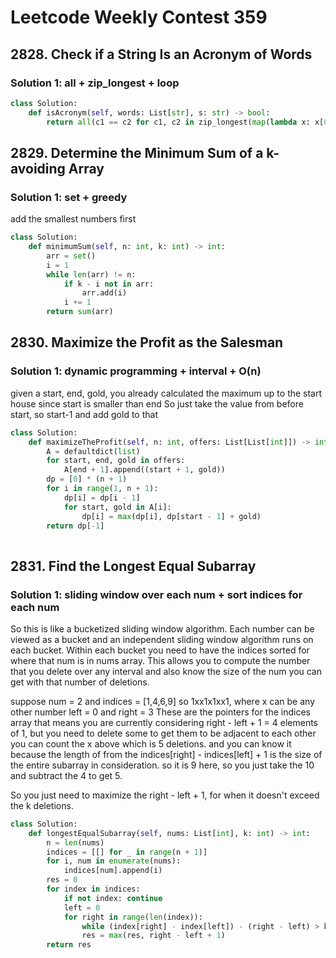 # Leetcode Weekly Contest 359

## 2828. Check if a String Is an Acronym of Words

### Solution 1:  all + zip_longest + loop

```py
class Solution:
    def isAcronym(self, words: List[str], s: str) -> bool:
        return all(c1 == c2 for c1, c2 in zip_longest(map(lambda x: x[0], words), s, fillvalue = "#"))
```

## 2829. Determine the Minimum Sum of a k-avoiding Array

### Solution 1:  set + greedy

add the smallest numbers first

```py
class Solution:
    def minimumSum(self, n: int, k: int) -> int:
        arr = set()
        i = 1
        while len(arr) != n:
            if k - i not in arr:
                arr.add(i)
            i += 1
        return sum(arr)
```

## 2830. Maximize the Profit as the Salesman

### Solution 1:  dynamic programming + interval + O(n)

given a start, end, gold, 
you already calculated the maximum up to the start house since start is smaller than end
So just take the value from before start, so start-1 and add gold to that

```py
class Solution:
    def maximizeTheProfit(self, n: int, offers: List[List[int]]) -> int:
        A = defaultdict(list)
        for start, end, gold in offers:
            A[end + 1].append((start + 1, gold))
        dp = [0] * (n + 1)
        for i in range(1, n + 1):
            dp[i] = dp[i - 1]
            for start, gold in A[i]:
                dp[i] = max(dp[i], dp[start - 1] + gold)
        return dp[-1]
            
```

## 2831. Find the Longest Equal Subarray

### Solution 1:  sliding window over each num + sort indices for each num

So this is like a bucketized sliding window algorithm. Each number can be viewed as a bucket and an independent sliding window algorithm runs on each bucket. 
Within each bucket you need to have the indices sorted for where that num is in nums array. This allows you to compute the number that you delete over any interval and also know the size of the num you can get with that number of deletions. 

suppose num = 2
and indices = [1,4,6,9]
so 
1xx1x1xx1, where x can be any other number 
left = 0
and right = 3
These are the pointers for the indices array
that means you are currently considering right - left + 1 = 4 elements of 1, but you need to delete some to get them to be adjacent to each other
you can count the x above which is 5 deletions. 
and you can know it because the length of from the indices[right] - indices[left] + 1 is the size of the entire subarray in consideration.  so it is 9 here, so you just take the 10 and subtract the 4 to get 5.  

So you just need to maximize the right - left + 1, for when it doesn't exceed the k deletions. 

```py
class Solution:
    def longestEqualSubarray(self, nums: List[int], k: int) -> int:
        n = len(nums)
        indices = [[] for _ in range(n + 1)]
        for i, num in enumerate(nums):
            indices[num].append(i)
        res = 0
        for index in indices:
            if not index: continue
            left = 0
            for right in range(len(index)):
                while (index[right] - index[left]) - (right - left) > k: left += 1
                res = max(res, right - left + 1)
        return res
```

